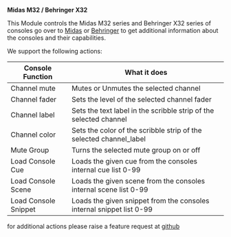 **Midas M32 / Behringer X32**

This Module controls the Midas M32 series and Behringer X32 series of consoles
go over to [Midas](http://www.musictri.be/Categories/Midas/Mixers/Digital/M32/p/P0B3I) or [Behringer](http://www.musictri.be/Categories/Behringer/Mixers/Digital/X32/p/P0ASF)
to get additional information about the consoles and their capabilities.

We support the following actions:

Console Function | What it does
-----------------|---------------
Channel mute | Mutes or Unmutes the selected channel
Channel fader | Sets the level of the selected channel fader
Channel label | Sets the text label in the scribble strip of the selected channel
Channel color | Sets the color of the scribble strip of the selected channel_label
Mute Group | Turns the selected mute group on or off
Load Console Cue | Loads the given cue from the consoles internal cue list 0-99
Load Console Scene | Loads the given scene from the consoles internal scene list 0-99
Load Console Snippet | Loads the given snippet from the consoles internal snippet list 0-99

for additional actions please raise a feature request at [github](https://github.com/bitfocus/companion)
